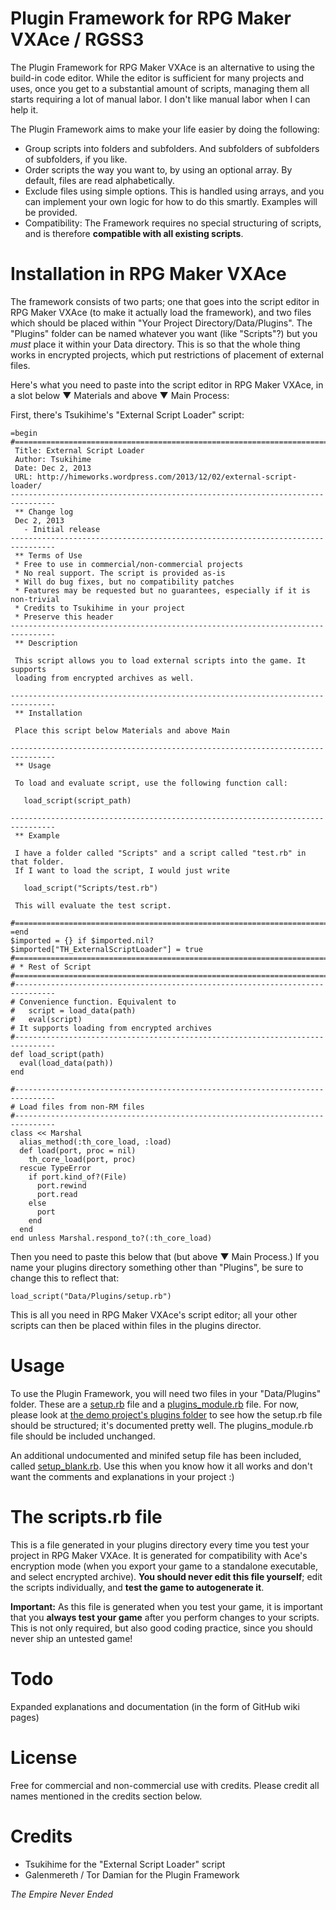 Plugin Framework for RPG Maker VXAce / RGSS3
============================================
The Plugin Framework for RPG Maker VXAce is an alternative to using the build-in code editor. While the editor is sufficient for many projects and uses, once you get to a substantial amount of scripts, managing them all starts requiring a lot of manual labor. I don't like manual labor when I can help it.

The Plugin Framework aims to make your life easier by doing the following:
* Group scripts into folders and subfolders. And subfolders of subfolders of subfolders, if you like.
* Order scripts the way you want to, by using an optional array. By default, files are read alphabetically.
* Exclude files using simple options. This is handled using arrays, and you can implement your own logic for how to do this smartly. Examples will be provided.
* Compatibility: The Framework requires no special structuring of scripts, and is therefore **compatible with all existing scripts**.

Installation in RPG Maker VXAce
===============================
The framework consists of two parts; one that goes into the script editor in RPG Maker VXAce (to make it actually load the framework), and two files which should be placed within "Your Project Directory/Data/Plugins". The "Plugins" folder can be named whatever you want (like "Scripts"?) but you *must* place it within your Data directory. This is so that the whole thing works in encrypted projects, which put restrictions of placement of external files.

Here's what you need to paste into the script editor in RPG Maker VXAce, in a slot below ▼ Materials and above ▼ Main Process:

First, there's Tsukihime's "External Script Loader" script:
```
=begin
#===============================================================================
 Title: External Script Loader
 Author: Tsukihime
 Date: Dec 2, 2013
 URL: http://himeworks.wordpress.com/2013/12/02/external-script-loader/
--------------------------------------------------------------------------------
 ** Change log
 Dec 2, 2013
   - Initial release
--------------------------------------------------------------------------------   
 ** Terms of Use
 * Free to use in commercial/non-commercial projects
 * No real support. The script is provided as-is
 * Will do bug fixes, but no compatibility patches
 * Features may be requested but no guarantees, especially if it is non-trivial
 * Credits to Tsukihime in your project
 * Preserve this header
--------------------------------------------------------------------------------
 ** Description
 
 This script allows you to load external scripts into the game. It supports
 loading from encrypted archives as well.

--------------------------------------------------------------------------------
 ** Installation
 
 Place this script below Materials and above Main

--------------------------------------------------------------------------------
 ** Usage 
 
 To load and evaluate script, use the following function call:
 
   load_script(script_path)
   
--------------------------------------------------------------------------------
 ** Example
 
 I have a folder called "Scripts" and a script called "test.rb" in that folder.
 If I want to load the script, I would just write
 
   load_script("Scripts/test.rb")
   
 This will evaluate the test script.
 
#===============================================================================
=end
$imported = {} if $imported.nil?
$imported["TH_ExternalScriptLoader"] = true
#===============================================================================
# * Rest of Script
#===============================================================================
#-------------------------------------------------------------------------------
# Convenience function. Equivalent to
#   script = load_data(path)
#   eval(script)
# It supports loading from encrypted archives
#-------------------------------------------------------------------------------
def load_script(path)
  eval(load_data(path))
end

#-------------------------------------------------------------------------------
# Load files from non-RM files
#-------------------------------------------------------------------------------
class << Marshal
  alias_method(:th_core_load, :load)
  def load(port, proc = nil)
    th_core_load(port, proc)
  rescue TypeError
    if port.kind_of?(File)
      port.rewind 
      port.read
    else
      port
    end
  end
end unless Marshal.respond_to?(:th_core_load)
```
Then you need to paste this below that (but above ▼ Main Process.) If you name your plugins directory something other than "Plugins", be sure to change this to reflect that:
```
load_script("Data/Plugins/setup.rb")
```
This is all you need in RPG Maker VXAce's script editor; all your other scripts can then be placed within files in the plugins director.

Usage
=====
To use the Plugin Framework, you will need two files in your "Data/Plugins" folder. These are a [setup.rb](https://github.com/TorD/rgss3-plugin-script-framework/blob/master/Data/Plugins/setup.rb) file and a [plugins_module.rb](https://github.com/TorD/rgss3-plugin-script-framework/blob/master/Data/Plugins/plugins_module.rb) file. For now, please look at [the demo project's plugins folder](https://github.com/TorD/rgss3-plugin-script-framework/tree/master/Data/Plugins) to see how the setup.rb file should be structured; it's documented pretty well. The plugins_module.rb file should be included unchanged.

An additional undocumented and minifed setup file has been included, called [setup_blank.rb](https://github.com/TorD/rgss3-plugin-script-framework/blob/master/Data/Plugins/setup_blank.rb). Use this when you know how it all works and don't want the comments and explanations in your project :)

The scripts.rb file
===================
This is a file generated in your plugins directory every time you test your project in RPG Maker VXAce. It is generated for compatibility with Ace's encryption mode (when you export your game to a standalone executable, and select encrypted archive). **You should never edit this file yourself**; edit the scripts individually, and **test the game to autogenerate it**.

**Important:** As this file is generated when you test your game, it is important that you **always test your game** after you perform changes to your scripts. This is not only required, but also good coding practice, since you should never ship an untested game!

Todo
====
Expanded explanations and documentation (in the form of GitHub wiki pages)

License
=======
Free for commercial and non-commercial use with credits. Please credit all names mentioned in the credits section below.

Credits
=======
* Tsukihime for the "External Script Loader" script
* Galenmereth / Tor Damian for the Plugin Framework




_The Empire Never Ended_

